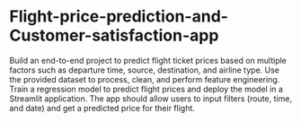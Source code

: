 # Flight-price-prediction-and-Customer-satisfaction-app
Build an end-to-end project to predict flight ticket prices based on multiple factors such as departure time, source, destination, and airline type. Use the provided dataset to process, clean, and perform feature engineering. Train a regression model to predict flight prices and deploy the model in a Streamlit application. The app should allow users to input filters (route, time, and date) and get a predicted price for their flight.
